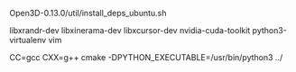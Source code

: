 Open3D-0.13.0/util/install_deps_ubuntu.sh

libxrandr-dev 
libxinerama-dev
libxcursor-dev
nvidia-cuda-toolkit
python3-virtualenv
vim

CC=gcc CXX=g++ cmake -DPYTHON_EXECUTABLE=/usr/bin/python3 ../


